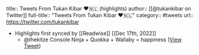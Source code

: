 title:: Tweets From Tukan Kibar ❤️🇳🇱 (highlights)
author:: [[@tukankibar on Twitter]]
full-title:: "Tweets From Tukan Kibar ❤️🇳🇱"
category:: #tweets
url:: https://twitter.com/tukankibar

- Highlights first synced by [[Readwise]] [[Dec 17th, 2022]]
	- @thekitze Console Ninja + Quokka + Wallaby = happiness ([View Tweet](https://twitter.com/tukankibar/status/1603508895820894208))